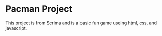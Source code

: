 # Pacman Project

This project is from Scrima and is a basic fun game useing html, css, and javascript.
